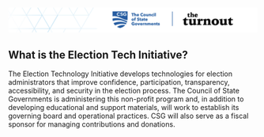 #

![The Election Tech Initiative][eti-banner]

## What is the Election Tech Initiative?

The Election Technology Initiative develops technologies for election administrators that improve confidence, participation, transparency, accessibility, and security in the election process. The Council of State Governments is administering this non-profit program and, in addition to developing educational and support materials, will work to establish its governing board and operational practices. CSG will also serve as a fiscal sponsor for managing contributions and donations.
<!-- Links -->
[eti-banner]: images/eti-rev-header.png "ETI banner"
